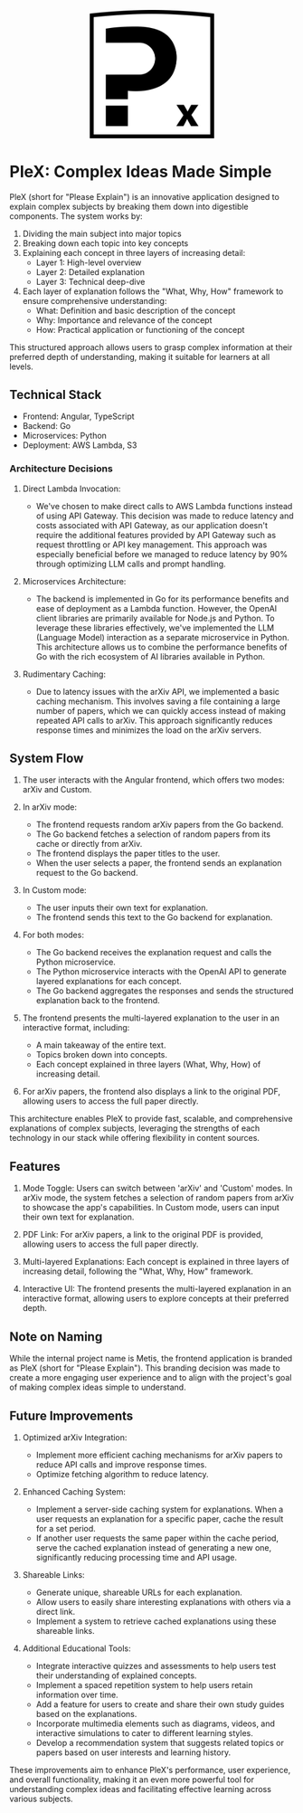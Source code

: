 <p align="center">
  <img src="frontend/src/assets/images/plex-logo.svg" alt="PleX Logo" width="220">
</p>

# PleX: Complex Ideas Made Simple

PleX (short for "Please Explain") is an innovative application designed to explain complex subjects by breaking them down into digestible components. The system works by:

1. Dividing the main subject into major topics
2. Breaking down each topic into key concepts
3. Explaining each concept in three layers of increasing detail:
   - Layer 1: High-level overview
   - Layer 2: Detailed explanation
   - Layer 3: Technical deep-dive
4. Each layer of explanation follows the "What, Why, How" framework to ensure comprehensive understanding:
   - What: Definition and basic description of the concept
   - Why: Importance and relevance of the concept
   - How: Practical application or functioning of the concept

This structured approach allows users to grasp complex information at their preferred depth of understanding, making it suitable for learners at all levels.

## Technical Stack

- Frontend: Angular, TypeScript
- Backend: Go
- Microservices: Python
- Deployment: AWS Lambda, S3

### Architecture Decisions

1. Direct Lambda Invocation:
   - We've chosen to make direct calls to AWS Lambda functions instead of using API Gateway. This decision was made to reduce latency and costs associated with API Gateway, as our application doesn't require the additional features provided by API Gateway such as request throttling or API key management. This approach was especially beneficial before we managed to reduce latency by 90% through optimizing LLM calls and prompt handling.

2. Microservices Architecture:
   - The backend is implemented in Go for its performance benefits and ease of deployment as a Lambda function. However, the OpenAI client libraries are primarily available for Node.js and Python. To leverage these libraries effectively, we've implemented the LLM (Language Model) interaction as a separate microservice in Python. This architecture allows us to combine the performance benefits of Go with the rich ecosystem of AI libraries available in Python.

3. Rudimentary Caching:
   - Due to latency issues with the arXiv API, we implemented a basic caching mechanism. This involves saving a file containing a large number of papers, which we can quickly access instead of making repeated API calls to arXiv. This approach significantly reduces response times and minimizes the load on the arXiv servers.

## System Flow

1. The user interacts with the Angular frontend, which offers two modes: arXiv and Custom.

2. In arXiv mode:
   - The frontend requests random arXiv papers from the Go backend.
   - The Go backend fetches a selection of random papers from its cache or directly from arXiv.
   - The frontend displays the paper titles to the user.
   - When the user selects a paper, the frontend sends an explanation request to the Go backend.

3. In Custom mode:
   - The user inputs their own text for explanation.
   - The frontend sends this text to the Go backend for explanation.

4. For both modes:
   - The Go backend receives the explanation request and calls the Python microservice.
   - The Python microservice interacts with the OpenAI API to generate layered explanations for each concept.
   - The Go backend aggregates the responses and sends the structured explanation back to the frontend.

5. The frontend presents the multi-layered explanation to the user in an interactive format, including:
   - A main takeaway of the entire text.
   - Topics broken down into concepts.
   - Each concept explained in three layers (What, Why, How) of increasing detail.

6. For arXiv papers, the frontend also displays a link to the original PDF, allowing users to access the full paper directly.

This architecture enables PleX to provide fast, scalable, and comprehensive explanations of complex subjects, leveraging the strengths of each technology in our stack while offering flexibility in content sources.

## Features

1. Mode Toggle: Users can switch between 'arXiv' and 'Custom' modes. In arXiv mode, the system fetches a selection of random papers from arXiv to showcase the app's capabilities. In Custom mode, users can input their own text for explanation.

2. PDF Link: For arXiv papers, a link to the original PDF is provided, allowing users to access the full paper directly.

3. Multi-layered Explanations: Each concept is explained in three layers of increasing detail, following the "What, Why, How" framework.

4. Interactive UI: The frontend presents the multi-layered explanation in an interactive format, allowing users to explore concepts at their preferred depth.

## Note on Naming

While the internal project name is Metis, the frontend application is branded as PleX (short for "Please Explain"). This branding decision was made to create a more engaging user experience and to align with the project's goal of making complex ideas simple to understand.

## Future Improvements

1. Optimized arXiv Integration:
   - Implement more efficient caching mechanisms for arXiv papers to reduce API calls and improve response times.
   - Optimize fetching algorithm to reduce latency.

2. Enhanced Caching System:
   - Implement a server-side caching system for explanations. When a user requests an explanation for a specific paper, cache the result for a set period.
   - If another user requests the same paper within the cache period, serve the cached explanation instead of generating a new one, significantly reducing processing time and API usage.

3. Shareable Links:
   - Generate unique, shareable URLs for each explanation.
   - Allow users to easily share interesting explanations with others via a direct link.
   - Implement a system to retrieve cached explanations using these shareable links.

4. Additional Educational Tools:
   - Integrate interactive quizzes and assessments to help users test their understanding of explained concepts.
   - Implement a spaced repetition system to help users retain information over time.
   - Add a feature for users to create and share their own study guides based on the explanations.
   - Incorporate multimedia elements such as diagrams, videos, and interactive simulations to cater to different learning styles.
   - Develop a recommendation system that suggests related topics or papers based on user interests and learning history.

These improvements aim to enhance PleX's performance, user experience, and overall functionality, making it an even more powerful tool for understanding complex ideas and facilitating effective learning across various subjects.